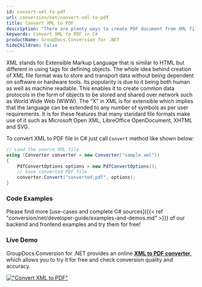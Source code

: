 ```yaml
---
id: convert-xml-to-pdf
url: conversion/net/convert-xml-to-pdf
title: Convert XML to PDF
description: "There are plenty ways to create PDF document from XML file. As this article shows GroupDocs.Conversion for .NET provides clear and simple way to convert XML to PDF in C# programming language."
keywords: Convert XML to PDF in C#
productName: GroupDocs.Conversion for .NET
hideChildren: False
---
```


XML stands for Extensible Markup Language that is similar to HTML but different in using tags for defining objects. The whole idea behind creation of XML file format was to store and transport data without being dependent on software or hardware tools. Its popularity is due to it being both human as well as machine readable. This enables it to create common data protocols in the form of objects to be stored and shared over network such as World Wide Web (WWW). The “X” in XML is for extensible which implies that the language can be extended to any number of symbols as per user requirements. It is for these features that many standard file formats make use of it such as Microsoft Open XML, LibreOffice OpenDocument, XHTML and SVG.

To convert XML to PDF file in C# just call `Convert` method like shown below:

```csharp
// Load the source XML file
using (Converter converter = new Converter("sample.xml"))
{
    PdfConvertOptions options = new PdfConvertOptions();
    // Save converted PDF file
    converter.Convert("converted.pdf", options);
}
```

### Code Examples

Please find more [use-cases and complete C# sources]({{< ref "conversion/net/developer-guide/examples-and-demos.md" >}}) of our backend and frontend examples and try them for free!

### Live Demo

GroupDocs.Conversion for .NET provides an online [**XML to PDF converter**](https://products.groupdocs.app/conversion/xml-to-pdf), which allows you to try it for free and check conversion quality and accuracy.

[!["Convert XML to PDF"](conversion/net/images/convert-xml-to-pdf.png)](https://products.groupdocs.app/conversion/xml-to-pdf)